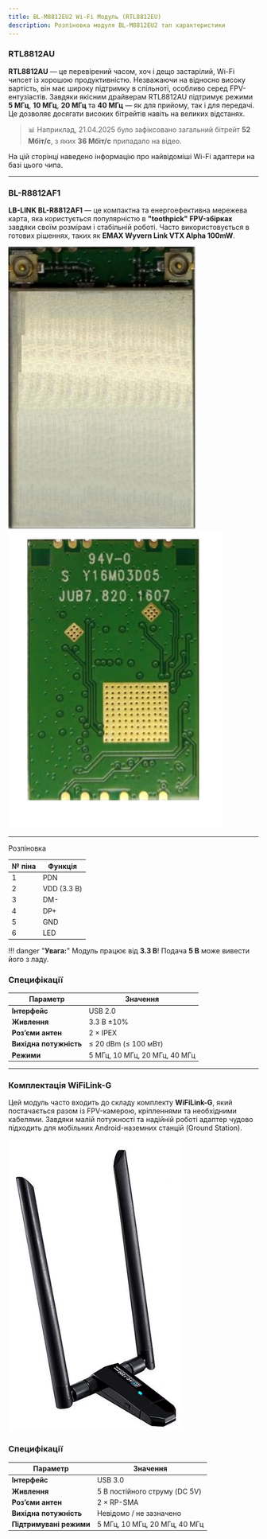 ```yaml
---
title: BL-M8812EU2 Wi-Fi Модуль (RTL8812EU)
description: Розпіновка модуля BL-M8812EU2 тап характеристики
---
```


<h3>RTL8812AU</h3>

**RTL8812AU** — це перевірений часом, хоч і дещо застарілий, Wi-Fi чипсет із хорошою продуктивністю. Незважаючи на відносно високу вартість, він має широку підтримку в спільноті, особливо серед FPV-ентузіастів. Завдяки якісним драйверам RTL8812AU підтримує режими **5 МГц**, **10 МГц**, **20 МГц** та **40 МГц** — як для прийому, так і для передачі. Це дозволяє досягати високих бітрейтів навіть на великих відстанях.

> 📊 Наприклад, 21.04.2025 було зафіксовано загальний бітрейт **52 Мбіт/с**, з яких **36 Мбіт/с** припадало на відео.

На цій сторінці наведено інформацію про найвідоміші Wi-Fi адаптери на базі цього чипа.

---

<h3>BL-R8812AF1</h3>

**LB-LINK BL-R8812AF1** — це компактна та енергоефективна мережева карта, яка користується популярністю в **"toothpick" FPV-збірках** завдяки своїм розмірам і стабільній роботі. Часто використовується в готових рішеннях, таких як **EMAX Wyvern Link VTX Alpha 100mW**.

![BL-M8812EU2](/images/af.png) ![BL-M8812EU2](/images/af2.png)

----

Розпіновка

| № піна | Функція     |
|--------|-------------|
| 1      | PDN         |
| 2      | VDD (3.3 В) |
| 3      | DM-         |
| 4      | DP+         |
| 5      | GND         |
| 6      | LED         |

!!! danger "**Увага:**" 
    Модуль працює від **3.3 В**! Подача **5 В** може вивести його з ладу.

<h3>Специфікації</h3>

| Параметр               | Значення                              |
|------------------------|---------------------------------------|
| **Інтерфейс**          | USB 2.0                               |
| **Живлення**           | 3.3 В ±10%                            |
| **Роз’єми антен**      | 2 × IPEX                              |
| **Вихідна потужність** | ≤ 20 dBm (≤ 100 мВт)                  |
| **Режими**             | 5 МГц, 10 МГц, 20 МГц, 40 МГц          |

---

<h3>Комплектація WiFiLink-G</h3>

Цей модуль часто входить до складу комплекту **WiFiLink-G**, який постачається разом із FPV-камерою, кріпленнями та необхідними кабелями. Завдяки малій потужності та надійній роботі адаптер чудово підходить для мобільних Android-наземних станцій (Ground Station).

![BL-M8812EU2](/images/wifilink-g.png)

<h3>Специфікації</h3>

| Параметр               | Значення                               |
|------------------------|----------------------------------------|
| **Інтерфейс**          | USB 3.0                                |
| **Живлення**           | 5 В постійного струму (DC 5V)          |
| **Роз’єми антен**      | 2 × RP-SMA                             |
| **Вихідна потужність** | Невідомо / не зазначено                |
| **Підтримувані режими**| 5 МГц, 10 МГц, 20 МГц, 40 МГц           |
